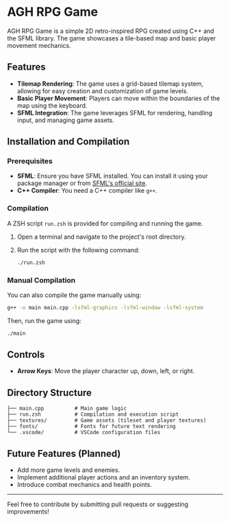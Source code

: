 # AGH RPG Game

AGH RPG Game is a simple 2D retro-inspired RPG created using C++ and the SFML library. The game showcases a tile-based map and basic player movement mechanics.

## Features
- **Tilemap Rendering**: The game uses a grid-based tilemap system, allowing for easy creation and customization of game levels.
- **Basic Player Movement**: Players can move within the boundaries of the map using the keyboard.
- **SFML Integration**: The game leverages SFML for rendering, handling input, and managing game assets.

## Installation and Compilation

### Prerequisites
- **SFML**: Ensure you have SFML installed. You can install it using your package manager or from [SFML's official site](https://www.sfml-dev.org/).
- **C++ Compiler**: You need a C++ compiler like `g++`.

### Compilation
A ZSH script `run.zsh` is provided for compiling and running the game.

1. Open a terminal and navigate to the project's root directory.
2. Run the script with the following command:

    ```bash
    ./run.zsh
    ```

### Manual Compilation
You can also compile the game manually using:

```bash
g++ -o main main.cpp -lsfml-graphics -lsfml-window -lsfml-system
```

Then, run the game using:

```bash
./main
```

## Controls
- **Arrow Keys**: Move the player character up, down, left, or right.

## Directory Structure
```
├── main.cpp          # Main game logic
├── run.zsh           # Compilation and execution script
├── textures/         # Game assets (tileset and player textures)
├── fonts/            # Fonts for future text rendering
└── .vscode/          # VSCode configuration files
```

## Future Features (Planned)
- Add more game levels and enemies.
- Implement additional player actions and an inventory system.
- Introduce combat mechanics and health points.

---

Feel free to contribute by submitting pull requests or suggesting improvements!
